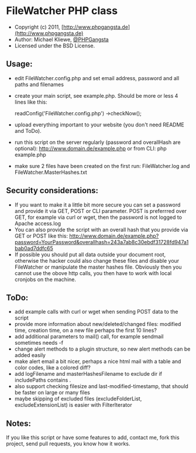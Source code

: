 FileWatcher PHP class
=====================

* Copyright (c) 2011, [http://www.phpgangsta.de](http://www.phpgangsta.de)
* Author: Michael Kliewe, [@PHPGangsta](http://twitter.com/PHPGangsta)
* Licensed under the BSD License.

Usage:
------
- edit FileWatcher.config.php and set email address, password and all paths and filenames
- create your main script, see example.php. Should be more or less 4 lines like this:

    <?php

    require_once 'FileWatcher.php';

    $fileWatcher = new FileWatcher();
    $fileWatcher->readConfig('FileWatcher.config.php')
                ->checkNow();

- upload everything important to your website (you don't need README and ToDo).
- run this script on the server regularly (password and overallHash are optional):
    http://www.domain.de/example.php
or from CLI:
    php example.php
- make sure 2 files have been created on the first run: FileWatcher.log and FileWatcher.MasterHashes.txt

Security considerations:
------------------------
- If you want to make it a little bit more secure you can set a password and provide it via GET, POST or CLI parameter. POST is preferrred over GET, for example via curl or wget, then the password is not logged to Apache access.log
- You can also provide the script with an overall hash that you provide via GET or POST like this:
  http://www.domain.de/example.php?password=YourPassword&overallhash=243a7ab8c30ebdf31728fd947a1bab0ad7ddfc65
- If possible you should put all data outside your document root, otherwise the hacker could also change these files and disable your FileWatcher or manipulate the master hashes file. Obviously then you cannot use the obove http calls, you then have to work with local cronjobs on the machine.

ToDo:
-----
- add example calls with curl or wget when sending POST data to the script
- provide more information about new/deleted/changed files: modified time, creation time, on a new file perhaps the first 10 lines?
- add additional parameters to mail() call, for example sendmail sometimes needs -f
- change alert methods to a plugin structure, so new alert methods can be added easily
- make alert email a bit nicer, perhaps a nice html mail with a table and color codes, like a colored diff?
- add logFilename and masterHashesFilename to exclude dir if includePaths contains .
- also support checking filesize and last-modified-timestamp, that should be faster on large or many files
- maybe skipping of excluded files (excludeFolderList, excludeExtensionList) is easier with FilterIterator

Notes:
------
If you like this script or have some features to add, contact me, fork this project, send pull requests, you know how it works.